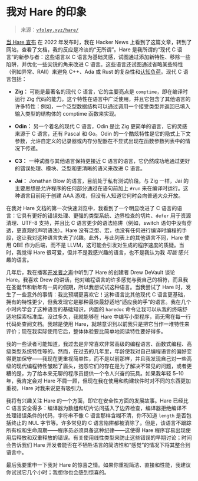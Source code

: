 <!--yml

类别：未分类

日期：2024-05-27 15:13:34

-->

# 我对 Hare 的印象

> 来源：[`vfoley.xyz/hare/`](https://vfoley.xyz/hare/)

[当 Hare 宣布](https://harelang.org/blog/2022-04-25-announcing-hare/) 在 2022 年发布时，我在 Hacker News 上看到了这篇文章，转到了网站，查看了文档，我的反应是冷淡的“无所谓”。Hare 是我所谓的“现代 C 语言”的新参与者：这些语言以 C 语言为基础灵感，试图通过添加新特性、移除一些陷阱，并优化一些尖锐的角来改进 C 语言。这些语言还试图通过省略某些特性（例如异常、RAII）来避免 C++、Ada 或 Rust 的复杂性和[认知负荷](https://github.com/zakirullin/cognitive-load/blob/main/README.md#feature-rich-languages)。现代 C 语言包括：

+   **Zig：** 可能是最著名的现代 C 语言，它的主要亮点是 `comptime`，即在编译时运行 Zig 代码的能力。这个特性在语言中广泛使用，并且它包含了其他语言的许多特性：例如，一个泛型数据结构可以通过调用一个接受类型并返回已填入输入类型的结构体的 comptime 函数来实现。

+   **Odin：** 另一个着名的现代 C 语言，Odin 是比 Zig 更简单的语言，它的灵感来源于 C 语言，还有 Pascal 和 Go。Odin 的一个酷炫特性是它的隐式上下文参数，允许自定义的记录器或内存分配器在不显式出现在函数参数列表中的情况下传递。

+   **C3：** 一种试图与其他语言保持更接近 C 语言的语言，它仍然成功地通过更好的错误处理、模块、泛型和更清晰的语义来改进 C 语言。

+   **Jai：** Jonathan Blow 的语言，目前处于私有测试阶段。与 Zig 一样，Jai 的主要思想是允许程序的任何部分通过在语句前加上 `#run` 来在编译时运行。这种语言目前用于创建 AAA 游戏，但没有人知道它何时会向普通大众开放。

在我对 Hare 文档的第一次快速浏览中，我看到了一个明显改进了 C 语言的语言：它具有更好的错误处理、更强的类型系统、边界检查的切片、`defer` 用于资源清理、UTF-8 支持，并且比 C 语言更少的语法陷阱（例如，switch 语句中没有穿透，更直观的声明语法）。Hare 没有泛型、宏，也没有任何进行编译时编程的手段，这让我对这种语言失去了兴趣。此外，与此列表上的其他语言不同，Hare 使用 QBE 作为后端，而不是 LLVM，这可能会引发对生成的程序速度的质疑。当时，我觉得 Hare 很可爱，但并不是我感兴趣的语言，也不是我认为我 *可能* 感兴趣的语言。

几年后，我在播客[开发者之声](https://www.youtube.com/watch?v=42y2Q9io3Xs)中听到了 Hare 的创建者 Drew DeVault 谈论 Hare。我喜欢 Drew 的讲话，他对编程语言的许多感觉与我自己的相符，而且我在圣诞节和新年有一周的假期，所以我想试试这种语言。当我尝试了 Hare 时，发生了一些意外的事情：我比预期更喜欢它！这种语言比其他现代 C 语言更基础，拥有的特性更少，但我发现它是那种最快最舒适地“适应我的手”的语言。我在几个小时内学会了这种语言的基础知识，内置的 `haredoc` 命令让我可以从我的终端舒适地探索标准库。没过多久，我就能够在 Hare 中编写小型程序，而无需在每一行代码处查阅文档。我越是使用 Hare，就越意识到以前我只是把它当作一堆特性来评价；现在我实际使用它后，整体体验要比简单地阅读特性要好得多。

我的一些读者可能知道，我过去是非常喜欢非常高级的编程语言、函数式编程、高级类型系统特性等的。然而，在过去的几年里，年龄使我对自己编程语言的偏好变得更加保守——我现在更重视简单性，而不是以前那样，并且我发现自己对一些高级的现代编程特性皱起了眉头，抱怨它们的存在是为了解决不常见的问题，或者更糟的是，为了给本来无聊的程序员提供一个令人兴奋的玩具。如果我年轻 5–10 年，我肯定会对 Hare 不屑一顾，但现在我在使用和构建软件时对不同的东西更加重视，Hare 对我来说更有吸引力。

我将有兴趣关注 Hare 的一个方面，即它在安全性方面的发展故事。Hare 已经比 C 语言安全得多：编译器为数组和切片访问插入了边界检查，编译器拒绝编译不处理错误条件的代码，字符串不像 C 语言那样含糊不清，你不知道 `length` 是否包括终止的 NUL 字节等。许多常见的 C 语言陷阱都被消除了。但是，该语言不跟踪所有权和生命周期——程序员必须具备这种纪律——这使得 Hare 程序容易出现使用后释放和双重释放的错误。有关使用线性类型来防止这些错误的早期讨论；时间会告诉我们 Hare 开发者能否在不牺牲语言的简洁性和“感觉”的情况下将其整合到语言中。

最后我要重申一下我对 Hare 的惊喜之情。如果你重视简洁、直接和性能，我建议你试试它几个小时；我想你也会感到惊喜的。
